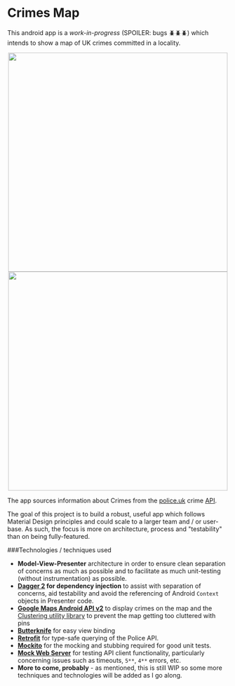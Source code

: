 Crimes Map
==========

This android app is a _work-in-progress_ (SPOILER: bugs :beetle::beetle::beetle:) which intends to show a map of UK crimes committed in a locality.
<div align="center">
<img src="https://aoemerson.github.io/img/crime_app_1.png" height=500/><img src="https://aoemerson.github.io/img/crime_app_2.png" height=500/></div>

The app sources information about Crimes from the [police.uk](https://www.police.uk/) crime [API](https://data.police.uk/docs/).

The goal of this project is to build a robust, useful app which follows Material Design principles and could scale to a larger team and / or user-base. As such, the focus is more on architecture, process and "testability" than on being fully-featured.

###Technologies / techniques used

* **Model-View-Presenter** architecture in order to ensure clean separation of concerns as much as possible and to facilitate as much unit-testing (without instrumentation) as possible.
* **[Dagger 2](https://google.github.io/dagger/) for dependency injection** to assist with separation of concerns, aid testability and avoid the referencing of Android `Context` objects in Presenter code.
* **[Google Maps Android API v2](https://developers.google.com/maps/documentation/android-api/)** to display crimes on the map and the [Clustering utility library](https://developers.google.com/maps/documentation/android-api/utility/marker-clustering) to prevent the map getting too cluttered with pins
* **[Butterknife](http://jakewharton.github.io/butterknife/)** for easy view binding
* **[Retrofit](https://square.github.io/retrofit/)** for type-safe querying of the Police API.
* **[Mockito](http://site.mockito.org/)** for the mocking and stubbing required for good unit tests.
* **[Mock Web Server](https://github.com/square/okhttp/tree/master/mockwebserver)** for testing API client functionality, particularly concerning issues such as timeouts, `5**`, `4**` errors, etc.
* **More to come, probably** - as mentioned, this is still WIP so some more techniques and technologies will be added as I go along.

